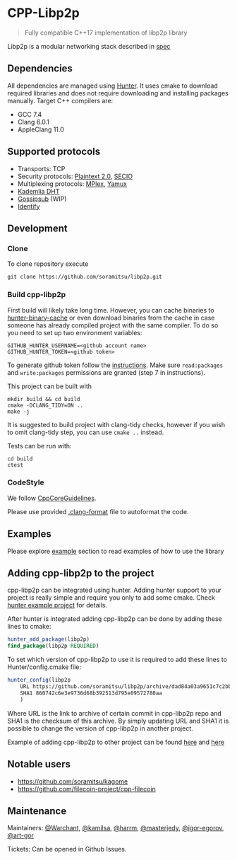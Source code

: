 # CPP-Libp2p  

> Fully compatible C++17 implementation of libp2p library

Libp2p is a modular networking stack described in [spec](https://github.com/libp2p/specs)

## Dependencies

All dependencies are managed using [Hunter](hunter.sh). It uses cmake to download required libraries and does not require downloading and installing packages manually.
Target C++ compilers are:
* GCC 7.4
* Clang 6.0.1
* AppleClang 11.0

## Supported protocols
* Transports: TCP
* Security protocols: [Plaintext 2.0](https://github.com/libp2p/specs/blob/master/plaintext/README.md), [SECIO](https://github.com/libp2p/specs/blob/master/secio/README.md)
* Multiplexing protocols: [MPlex](https://github.com/libp2p/specs/tree/master/mplex), [Yamux](https://github.com/hashicorp/yamux/blob/master/spec.md)
* [Kademlia DHT](https://github.com/libp2p/specs/pull/108)
* [Gossipsub](https://github.com/libp2p/specs/tree/master/pubsub/gossipsub) (WIP)
* [Identify](https://github.com/libp2p/specs/tree/master/identify)

## Development
### Clone

To clone repository execute
```
git clone https://github.com/soramitsu/libp2p.git
```

### Build cpp-libp2p

First build will likely take long time. However, you can cache binaries to [hunter-binary-cache](https://github.com/soramitsu/hunter-binary-cache) or even download binaries from the cache in case someone has already compiled project with the same compiler. To do so you need to set up two environment variables:
```
GITHUB_HUNTER_USERNAME=<github account name>
GITHUB_HUNTER_TOKEN=<github token>
```
To generate github token follow the [instructions](https://help.github.com/en/github/authenticating-to-github/creating-a-personal-access-token-for-the-command-line). Make sure `read:packages` and `write:packages` permissions are granted (step 7 in instructions).

This project can be built with

```
mkdir build && cd build
cmake -DCLANG_TIDY=ON ..
make -j
```

It is suggested to build project with clang-tidy checks, however if you wish to omit clang-tidy step, you can use `cmake ..` instead.

Tests can be run with: 
```
cd build
ctest
```

### CodeStyle

We follow [CppCoreGuidelines](https://github.com/isocpp/CppCoreGuidelines).

Please use provided [.clang-format](.clang-format) file to autoformat the code.

## Examples

Please explore [example](example) section to read examples of how to use the library

## Adding cpp-libp2p to the project

cpp-libp2p can be integrated using hunter. Adding hunter support to your project is really simple and require you only to add some cmake. Check [hunter example project](https://github.com/forexample/hunter-simple/) for details. 

After hunter is integrated adding cpp-libp2p can be done by adding these lines to cmake:
```cmake
hunter_add_package(libp2p)
find_package(libp2p REQUIRED)
``` 
To set which version of cpp-libp2p to use it is required to add these lines to Hunter/config.cmake file:
```cmake
hunter_config(libp2p
    URL https://github.com/soramitsu/libp2p/archive/dad84a03a9651c7c2bb8a8f17d0e5ea67bd10b4f.zip
    SHA1 860742c6e3e9736d68b392513d795e09572780aa
    )
``` 
Where URL is the link to archive of certain commit in cpp-libp2p repo and SHA1 is the checksum of this archive.
By simply updating URL and SHA1 it is possible to change the version of cpp-libp2p in another project. 

Example of adding cpp-libp2p to other project can be found [here](https://github.com/soramitsu/kagome/blob/3edda60f27d378a21fc57cd8bec7f0f519203318/cmake/dependencies.cmake#L59) and [here](https://github.com/soramitsu/kagome/blob/3edda60f27d378a21fc57cd8bec7f0f519203318/cmake/Hunter/config.cmake#L24)

## Notable users

* https://github.com/soramitsu/kagome
* https://github.com/filecoin-project/cpp-filecoin  

## Maintenance

Maintainers: [@Warchant], [@kamilsa], [@harrm], [@masterjedy], [@igor-egorov], [@art-gor]

[@Warchant]: https://github.com/Warchant 
[@kamilsa]: https://github.com/kamilsa 
[@harrm]: https://github.com/harrm 
[@masterjedy]: https://github.com/masterjedy 
[@igor-egorov]: https://github.com/igor-egorov 
[@art-gor]: https://github.com/art-gor 
    
Tickets: Can be opened in Github Issues.

